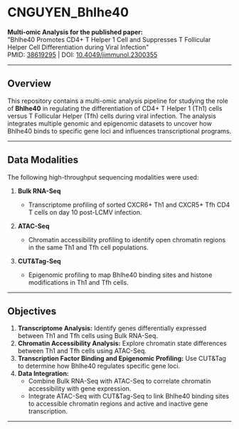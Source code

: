 # CNGUYEN_Bhlhe40

**Multi-omic Analysis for the published paper:**  
"Bhlhe40 Promotes CD4+ T Helper 1 Cell and Suppresses T Follicular Helper Cell Differentiation during Viral Infection"  
PMID: [38619295](https://pubmed.ncbi.nlm.nih.gov/38619295) | DOI: [10.4049/jimmunol.2300355](https://doi.org/10.4049/jimmunol.2300355)

---

## Overview
This repository contains a multi-omic analysis pipeline for studying the role of **Bhlhe40** in regulating the differentiation of CD4+ T Helper 1 (Th1) cells versus T Follicular Helper (Tfh) cells during viral infection. The analysis integrates multiple genomic and epigenomic datasets to uncover how Bhlhe40 binds to specific gene loci and influences transcriptional programs.

---

## Data Modalities
The following high-throughput sequencing modalities were used:

1. **Bulk RNA-Seq**
   - Transcriptome profiling of sorted CXCR6+ Th1 and CXCR5+ Tfh CD4 T cells on day 10 post-LCMV infection.

2. **ATAC-Seq**
   - Chromatin accessibility profiling to identify open chromatin regions in the same Th1 and Tfh cell populations.

3. **CUT&Tag-Seq**
   - Epigenomic profiling to map Bhlhe40 binding sites and histone modifications in Th1 and Tfh cells.

---

## Objectives
1. **Transcriptome Analysis:** Identify genes differentially expressed between Th1 and Tfh cells using Bulk RNA-Seq.
2. **Chromatin Accessibility Analysis:** Explore chromatin state differences between Th1 and Tfh cells using ATAC-Seq.
3. **Transcription Factor Binding and Epigenomic Profiling:** Use CUT&Tag to determine how Bhlhe40 regulates specific gene loci.
4. **Data Integration:**
   - Combine Bulk RNA-Seq with ATAC-Seq to correlate chromatin accessibility with gene expression.
   - Integrate ATAC-Seq with CUT&Tag-Seq to link Bhlhe40 binding sites to accessible chromatin regions and active and inactive gene transcription.

---

